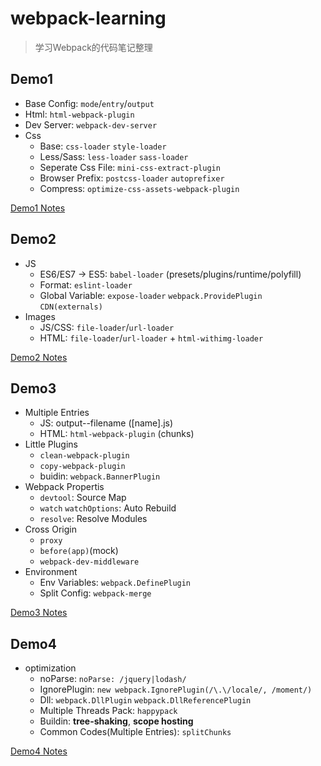 # webpack-learning
> 学习Webpack的代码笔记整理

## Demo1
- Base Config: `mode`/`entry`/`output`
- Html: `html-webpack-plugin`
- Dev Server: `webpack-dev-server`
- Css
  + Base: `css-loader` `style-loader`
  + Less/Sass: `less-loader` `sass-loader`
  + Seperate Css File: `mini-css-extract-plugin`
  + Browser Prefix: `postcss-loader` `autoprefixer`
  + Compress: `optimize-css-assets-webpack-plugin`

[Demo1 Notes](./demo1/notes.md)

## Demo2
- JS
  + ES6/ES7 -> ES5: `babel-loader` (presets/plugins/runtime/polyfill)
  + Format: `eslint-loader`
  + Global Variable: `expose-loader` `webpack.ProvidePlugin` `CDN(externals)`
- Images
  + JS/CSS: `file-loader`/`url-loader`
  + HTML: `file-loader`/`url-loader` + `html-withimg-loader`

[Demo2 Notes](./demo2/notes.md)

## Demo3
- Multiple Entries
  + JS: output--filename ([name].js)
  + HTML: `html-webpack-plugin` (chunks)
- Little Plugins
  + `clean-webpack-plugin`
  + `copy-webpack-plugin`
  + buidin: `webpack.BannerPlugin`
- Webpack Propertis
  + `devtool`: Source Map
  + `watch` `watchOptions`: Auto Rebuild
  + `resolve`: Resolve Modules
- Cross Origin
  + `proxy`
  + `before(app)`(mock)
  + `webpack-dev-middleware`
- Environment
  + Env Variables: `webpack.DefinePlugin`
  + Split Config: `webpack-merge`

[Demo3 Notes](./demo3/notes.md)

## Demo4
- optimization
  + noParse: `noParse: /jquery|lodash/`
  + IgnorePlugin: `new webpack.IgnorePlugin(/\.\/locale/, /moment/)`
  + Dll: `webpack.DllPlugin` `webpack.DllReferencePlugin`
  + Multiple Threads Pack: `happypack`
  + Buildin: **tree-shaking**, **scope hosting**
  + Common Codes(Multiple Entries): `splitChunks`

[Demo4 Notes](./demo4/notes.md)
